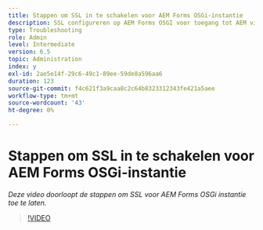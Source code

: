```yaml
---
title: Stappen om SSL in te schakelen voor AEM Forms OSGi-instantie
description: SSL configureren op AEM Forms OSGI voor toegang tot AEM via HTTPS
type: Troubleshooting
role: Admin
level: Intermediate
version: 6.5
topic: Administration
index: y
exl-id: 2ae5e14f-29c6-49c1-89ee-59de8a596aa6
duration: 123
source-git-commit: f4c621f3a9caa8c2c64b8323312343fe421a5aee
workflow-type: tm+mt
source-wordcount: '43'
ht-degree: 0%

---
```


# Stappen om SSL in te schakelen voor AEM Forms OSGi-instantie

*Deze video doorloopt de stappen om SSL voor AEM Forms OSGi instantie toe te laten.*

>[!VIDEO](https://video.tv.adobe.com/v/335524?quality=12&learn=on)
